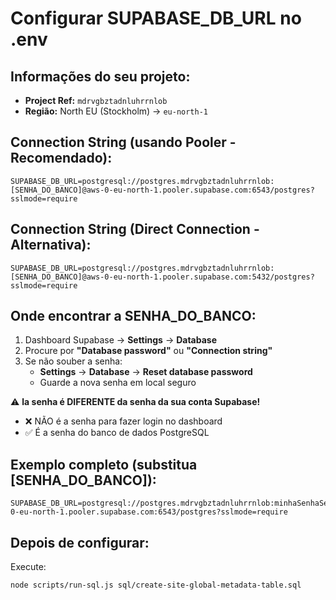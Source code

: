 # Configurar SUPABASE_DB_URL no .env

## Informações do seu projeto:
- **Project Ref:** `mdrvgbztadnluhrrnlob`
- **Região:** North EU (Stockholm) → `eu-north-1`

## Connection String (usando Pooler - Recomendado):

```
SUPABASE_DB_URL=postgresql://postgres.mdrvgbztadnluhrrnlob:[SENHA_DO_BANCO]@aws-0-eu-north-1.pooler.supabase.com:6543/postgres?sslmode=require
```

## Connection String (Direct Connection - Alternativa):

```
SUPABASE_DB_URL=postgresql://postgres.mdrvgbztadnluhrrnlob:[SENHA_DO_BANCO]@aws-0-eu-north-1.pooler.supabase.com:5432/postgres?sslmode=require
```

## Onde encontrar a SENHA_DO_BANCO:

1. Dashboard Supabase → **Settings** → **Database**
2. Procure por **"Database password"** ou **"Connection string"**
3. Se não souber a senha:
   - **Settings** → **Database** → **Reset database password**
   - Guarde a nova senha em local seguro

⚠️ **la senha é DIFERENTE da senha da sua conta Supabase!**
- ❌ NÃO é a senha para fazer login no dashboard
- ✅ É a senha do banco de dados PostgreSQL

## Exemplo completo (substitua [SENHA_DO_BANCO]):

```
SUPABASE_DB_URL=postgresql://postgres.mdrvgbztadnluhrrnlob:minhaSenhaSegura123@aws-0-eu-north-1.pooler.supabase.com:6543/postgres?sslmode=require
```

## Depois de configurar:

Execute:
```bash
node scripts/run-sql.js sql/create-site-global-metadata-table.sql
```


